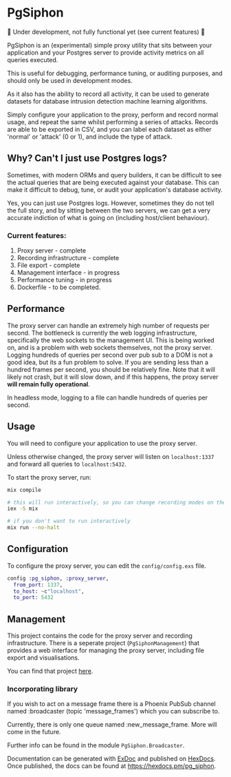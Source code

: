 # PgSiphon

🚧 Under development, not fully functional yet (see current features) 🚧

PgSiphon is an (experimental) simple proxy utility that sits between your application and your Postgres server to provide activity metrics on all queries executed. 

This is useful for debugging, performance tuning, or auditing purposes, and should only be used in development modes.

As it also has the ability to record all activity, it can be used to generate datasets for database intrusion detection machine learning algorithms.

Simply configure your application to the proxy, perform and record normal usage, and repeat the same whilst performing a series of attacks. Records are able to be exported in CSV, and you can label each dataset as either 'normal' or 'attack' (0 or 1), and include the type of attack.

## Why? Can't I just use Postgres logs?

Sometimes, with modern ORMs and query builders, it can be difficult to see the actual queries that are being executed against your database. This can make it difficult to debug, tune, or audit your application's database activity.

Yes, you can just use Postgres logs. However, sometimes they do not tell the full story, and by sitting between the two servers, we can get a very accurate indiction of what is going on (including host/client behaviour).

### Current features:

1. Proxy server - complete
2. Recording infrastructure - complete
3. File export - complete
4. Management interface - in progress
5. Performance tuning - in progress
6. Dockerfile - to be completed.


## Performance

The proxy server can handle an extremely high number of requests per second. The bottleneck is currently the web logging infrastructure, specifically the web sockets to the management UI. This is being worked on, and is a problem with web sockets themselves, not the proxy server. Logging hundreds of queries per second over pub sub to a DOM is not a good idea, but its a fun problem to solve. If you are sending less than a hundred frames per second, you should be relatively fine.  Note that it will likely not crash, but it will slow down, and if this happens, the proxy server **will remain fully operational**.

In headless mode, logging to a file can handle hundreds of queries per second.

## Usage

You will need to configure your application to use the proxy server.

Unless otherwise changed, the proxy server will listen on `localhost:1337` and forward all queries to `localhost:5432`.

To start the proxy server, run:

```bash
mix compile

# this will run interactively, so you can change recording modes on the fly, perform file export etc.
iex -S mix 

# if you don't want to run interactively
mix run --no-halt
```

## Configuration

To configure the proxy server, you can edit the `config/config.exs` file.

```elixir
config :pg_siphon, :proxy_server,
  from_port: 1337,
  to_host: ~c"localhost",
  to_port: 5432
```

## Management

This project contains the code for the proxy server and recording infrastructure. There is a seperate project (`PgSiphonManagement`) that provides a web interface for managing the proxy server, including file export and visualisations.

You can find that project [here](http://wwww.github.com/williamthom-as/pg_siphon_management).

### Incorporating library

If you wish to act on a message frame there is a Phoenix PubSub channel named :broadcaster (topic 'message_frames') which you can subscribe to.

Currently, there is only one queue named :new_message_frame. More will come in the future.

Further info can be found in the module `PgSiphon.Broadcaster`.

Documentation can be generated with [ExDoc](https://github.com/elixir-lang/ex_doc)
and published on [HexDocs](https://hexdocs.pm). Once published, the docs can
be found at <https://hexdocs.pm/pg_siphon>.

